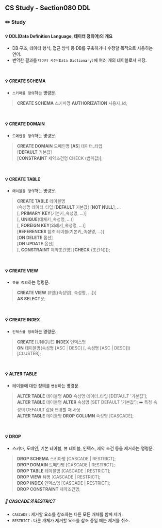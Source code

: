 ## CS Study - Section080 DDL
### ✏️ Study
#### 💡 DDL(Data Definition Language, 데이터 정의어)의 개요
- DB 구조, 데이터 형식, 접근 방식 등 DB를 구축하거나 수정할 목적으로 사용하는 언어.
- 번역한 결과를 `데이터 사전(Data Dictionary)`에 여러 개의 테이블로서 저장.
<br>

#### 💡 CREATE SCHEMA
- `스키마를 정의`하는 명령문.
> **CREATE SCHEMA** 스키마명 **AUTHORIZATION** 사용자_id;
<br>

#### 💡 CREATE DOMAIN
- `도메인을 정의`하는 명령문.
> **CREATE DOMAIN** 도메인명 [**AS**] 데이터_타입<br>
>     [**DEFAULT** 기본값]<br>
>     [**CONSTRAINT** 제약조건명 CHECK (범위값)];
<br>

#### 💡 CREATE TABLE
- `테이블을 정의`하는 명령문.
> **CREATE TABLE** 테이블명<br>
>     (속성명 데이터_타입 [**DEFAULT** 기본값] [**NOT NULL**], ...<br>
>     [, **PRIMARY KEY**(기본키_속성명, ...)]<br>
>     [, **UNIQUE**(대체키_속성명, ...)]<br>
>     [, **FOREIGN KEY**(외래키_속성명, ...)]<br>
>         [**REFERENCES** 참조 테이블(기본키_속성명, ...)]<br>
>         [**ON DELETE** 옵션]<br>
>         [**ON UPDATE** 옵션]<br>
>     [, **CONSTRAINT** 제약조건명] [**CHECK** (조건식)]);
<br>

#### 💡 CREATE VIEW
- `뷰를 정의`하는 명령문.
> **CREATE VIEW** 뷰명[(속성명[, 속성명, ...])]<br>
> **AS SELECT**문;
<br>

#### 💡 CREATE INDEX
- `인덱스를 정의`하는 명령문.
> **CREATE** [UNIQUE] **INDEX** 인덱스명<br>
> **ON** 테이블명(속성명 [ASC | DESC] [, 속성명 [ASC | DESC]])<br>
> [CLUSTER];
<br>

#### 💡 ALTER TABLE
- 테이블에 대한 정의를 `변경`하는 명령문.
> **ALTER TABLE** 테이블명 **ADD** 속성명 데이터_타입 [DEFAULT '기본값'];<br>
> **ALTER TABLE** 테이블명 **ALTER** 속성명 [SET DEFAULT '기본값']; ➡️ 특정 속성의 DEFAULT 값을 변경할 때 사용.<br>
> **ALTER TABLE** 테이블명 **DROP COLUMN** 속성명 [CASCADE];
<br>

#### 💡 DROP
- 스키마, 도메인, 기본 테이블, 뷰 테이블, 인덱스, 제약 조건 등을 제거하는 명령문.
> **DROP SCHEMA** 스키마명 [CASCADE | RESTRICT];<br>
> **DROP DOMAIN** 도메인명 [CASCADE | RESTRICT];<br>
> **DROP TABLE** 테이블명 [CASCADE | RESTRICT];<br>
> **DROP VIEW** 뷰명 [CASCADE | RESTRICT];<br>
> **DROP INDEX** 인덱스명 [CASCADE | RESTRICT];<br>
> **DROP CONSTRAINT** 제약조건명;

##### 🔖 CASCADE와 RESTRICT
- `CASCADE` : 제거할 요소를 참조하는 다른 모든 개체를 함께 제거.
- `RESTRICT` : 다른 개체가 제거할 요소를 참조 중일 때는 제거를 취소.